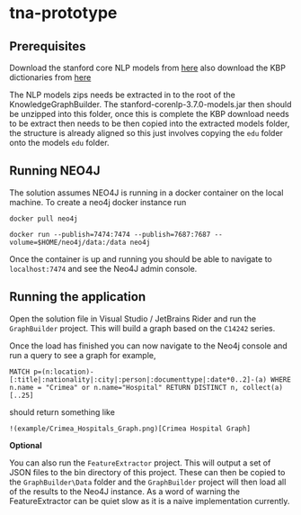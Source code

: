 # tna-prototype

## Prerequisites 

Download the stanford core NLP models from [here](http://nlp.stanford.edu/software/stanford-corenlp-full-2018-10-05.zip)
also download the KBP dictionaries from [here](http://nlp.stanford.edu/software/stanford-english-kbp-corenlp-2018-10-05-models.jar)

The NLP models zips needs be extracted in to the root of the KnowledgeGraphBuilder. The stanford-corenlp-3.7.0-models.jar then should be unzipped into this folder, once this is complete the KBP download needs to be extract then needs to be then copied into the extracted models folder, the structure is already aligned so this just involves copying the `edu` folder onto the models `edu` folder.

## Running NEO4J

The solution assumes NEO4J is running in a docker container on the local machine. To create a neo4j docker instance run 

    docker pull neo4j 
    
    docker run --publish=7474:7474 --publish=7687:7687 --volume=$HOME/neo4j/data:/data neo4j
    
Once the container is up and running you should be able to navigate to `localhost:7474` and see the Neo4J admin console. 

## Running the application

Open the solution file in Visual Studio / JetBrains Rider and run the `GraphBuilder` project. This will build a graph based on the `C14242` series. 

Once the load has finished you can now navigate to the Neo4j console and run a query to see a graph for example, 

    MATCH p=(n:location)-[:title|:nationality|:city|:person|:documenttype|:date*0..2]-(a) WHERE n.name = "Crimea" or n.name="Hospital" RETURN DISTINCT n, collect(a)[..25]
    
should return something like 

    !(example/Crimea_Hospitals_Graph.png)[Crimea Hospital Graph]
    
**Optional**

You can also run the `FeatureExtractor` project. This will output a set of JSON files to the bin directory of this project. These can then be copied to the `GraphBuilder\Data` folder and the `GraphBuilder` project will then load all of the results to the Neo4J instance. As a word of warning the FeatureExtractor can be quiet slow as it is a naive implementation currently. 
